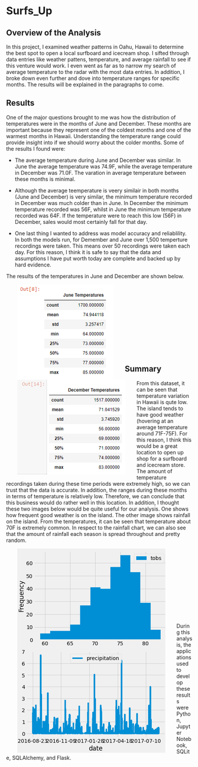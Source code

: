 # Surfs_Up

## Overview of the Analysis
In this project, I examined weather patterns in Oahu, Hawaii to determine the best spot to open a local surfboard and icecream shop. I sifted through data entries like weather pattens, temperature, and average rainfall to see if this venture would work. I even went as far as to narrow my search of average temperature to the radar with the most data entries. In addition, I broke down even further and dove into temperature ranges for specific months. The results will be explained in the paragraphs to come.

## Results
One of the major questions brought to me was how the distribution of temperatures were in the months of June and December. These months are important because they represent one of the coldest months and one of the warmest months in Hawaii. Understanding the temperature range could provide insight into if we should worry about the colder months. Some of the results I found were:

- The average temperature during June and December was similar. In June the average temperature was 74.9F, while the average temperature in December was 71.0F. The varation in average temperature between these months is minimal.

- Although the average teemperature is veery similair in both months (June and December) is very similar, the minimum temperature recorded in December was much colder than in June. In December the minimum temperature recorded was 56F, whilst in June the minimum temperature recorded was 64F. If the temperature were to reach this low (56F) in December, sales would most certainly fall for that day.

- One last thing I wanted to address was model accuracy and reliablility. In both the models run, for Demember and June over 1,500 temperture recordings were taken. This means over 50 recordings were taken each day. For this reason, I think it is safe to say that the data and assumptions I have put worth today are complete and backed up by hard evidence.

The results of the temperatures in June and December are shown below.

<img align="left" src="./Resources/JuneTemps.PNG" alt="Made with Angular" title="Angular" hspace="30"/>
<img align="left" src="./Resources/DecTemps.PNG" alt="Made with Bootstrap" title="Bootstrap" hspace="30"/>

<br/><br/><br/><br/><br/><br/><br/><br/><br/><br/><br/>





## Summary
From this dataset, it can be seen that temperature variation in Hawaii is qute low. The island tends to have good weather (hovering at an average temperature around 71F-75F). For this reason, I think this would be a great location to open up shop for a surfboard and icecream store. The amount of temperature recordings taken during these time periods were extremely high, so we can trust that the data is accurate. In addition, the ranges during these months in terms of temperature is relatively low. Therefore, we can conclude that this business would do rather well in this location. In addition, I thought these two images below would be quite useful for our analysis. One shows how frequent good weather is on the island. The other image shows rainfall on the island. From the temperatures, it can be seen that temperature about 70F is extremely common. In respect to the rainfall chart, we can also see that the amount of rainfall each season is spread throughout and pretty random.

<img align="left" src="./Resources/TempDistr.PNG" alt="Made with Angular" title="Angular" hspace="30"/>
<img align="left" src="./Resources/RainPic.PNG" alt="Made with Bootstrap" title="Bootstrap" hspace="30"/>

<br/><br/><br/><br/><br/><br/><br/><br/><br/><br/><br/>

During this analysis, the applications used to develop these results were Python, Jupyter Notebook, SQLite, SQLAlchemy, and Flask.
